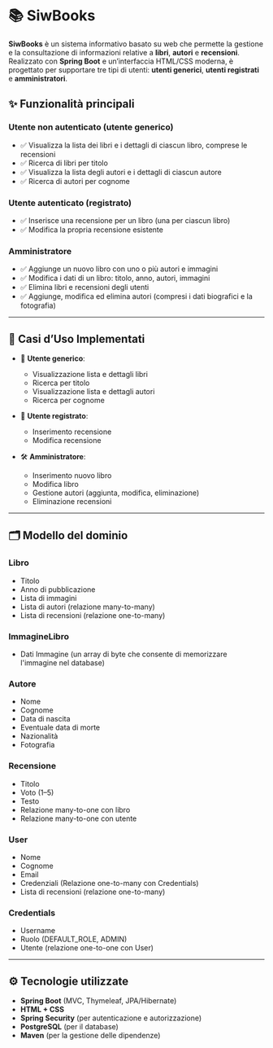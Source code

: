 # 📚 SiwBooks

**SiwBooks** è un sistema informativo basato su web che permette la gestione e la consultazione di informazioni relative a **libri**, **autori** e **recensioni**. Realizzato con **Spring Boot** e un’interfaccia HTML/CSS moderna, è progettato per supportare tre tipi di utenti: **utenti generici**, **utenti registrati** e **amministratori**.

## ✨ Funzionalità principali

### Utente non autenticato (utente generico)
- ✅ Visualizza la lista dei libri e i dettagli di ciascun libro, comprese le recensioni
- ✅ Ricerca di libri per titolo
- ✅ Visualizza la lista degli autori e i dettagli di ciascun autore
- ✅ Ricerca di autori per cognome

### Utente autenticato (registrato)
- ✅ Inserisce una recensione per un libro (una per ciascun libro)
- ✅ Modifica la propria recensione esistente

### Amministratore
- ✅ Aggiunge un nuovo libro con uno o più autori e immagini
- ✅ Modifica i dati di un libro: titolo, anno, autori, immagini
- ✅ Elimina libri e recensioni degli utenti
- ✅ Aggiunge, modifica ed elimina autori (compresi i dati biografici e la fotografia)

---

## 🧱 Casi d’Uso Implementati

- 👤 **Utente generico**:
  - Visualizzazione lista e dettagli libri
  - Ricerca per titolo
  - Visualizzazione lista e dettagli autori
  - Ricerca per cognome

- 🔐 **Utente registrato**:
  - Inserimento recensione
  - Modifica recensione

- 🛠 **Amministratore**:
  - Inserimento nuovo libro
  - Modifica libro
  - Gestione autori (aggiunta, modifica, eliminazione)
  - Eliminazione recensioni

---

## 🗂️ Modello del dominio

### Libro
- Titolo
- Anno di pubblicazione
- Lista di immagini
- Lista di autori (relazione many-to-many)
- Lista di recensioni (relazione one-to-many)

### ImmagineLibro
- Dati Immagine (un array di byte che consente di memorizzare l'immagine nel database) 

### Autore
- Nome
- Cognome
- Data di nascita
- Eventuale data di morte
- Nazionalità
- Fotografia

### Recensione
- Titolo
- Voto (1–5)
- Testo
- Relazione many-to-one con libro
- Relazione many-to-one con utente

### User
- Nome
- Cognome
- Email
- Credenziali (Relazione one-to-many con Credentials)
- Lista di recensioni (relazione one-to-many)

### Credentials
- Username
- Ruolo (DEFAULT_ROLE, ADMIN)
- Utente (relazione one-to-one con User)

---

## ⚙️ Tecnologie utilizzate

- **Spring Boot** (MVC, Thymeleaf, JPA/Hibernate)
- **HTML + CSS**
- **Spring Security** (per autenticazione e autorizzazione)
- **PostgreSQL** (per il database)
- **Maven** (per la gestione delle dipendenze)
